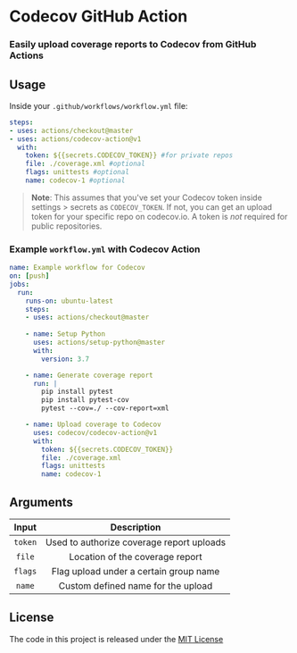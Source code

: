 <!-- <p align="center"><img  src="./codecov-logo.png"  /></p> -->

# Codecov GitHub Action
### Easily upload coverage reports to Codecov from GitHub Actions 

## Usage

Inside your `.github/workflows/workflow.yml` file:

```yaml
steps:
- uses: actions/checkout@master
- uses: actions/codecov-action@v1
  with:
    token: ${{secrets.CODECOV_TOKEN}} #for private repos
    file: ./coverage.xml #optional
    flags: unittests #optional
    name: codecov-1 #optional
```
>**Note**: This assumes that you've set your Codecov token inside settings > secrets as `CODECOV_TOKEN`. If not, you can get an upload token for your specific repo on codecov.io. A token is *not* required for public repositories. 

### Example `workflow.yml` with Codecov Action

```yaml
name: Example workflow for Codecov
on: [push]
jobs:
  run:
    runs-on: ubuntu-latest
    steps:
    - uses: actions/checkout@master
   
    - name: Setup Python  
      uses: actions/setup-python@master
      with:
        version: 3.7

    - name: Generate coverage report
      run: |
        pip install pytest
        pip install pytest-cov
        pytest --cov=./ --cov-report=xml

    - name: Upload coverage to Codecov  
      uses: codecov/codecov-action@v1
      with:
        token: ${{secrets.CODECOV_TOKEN}}
        file: ./coverage.xml
        flags: unittests
        name: codecov-1 
```

## Arguments

| Input  | Description |
| :---:     |     :---:   | 
| `token`  | Used to authorize coverage report uploads  |
| `file`  | Location of the coverage report |
| `flags`  | Flag upload under a certain group name |
| `name`  | Custom defined name for the upload |


## License 

The code in this project is released under the [MIT License](LICENSE)
